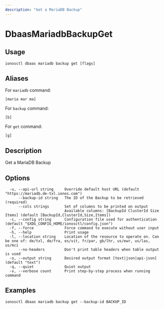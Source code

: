 ```yaml
---
description: "Get a MariaDB Backup"
---
```


# DbaasMariadbBackupGet

## Usage

```text
ionosctl dbaas mariadb backup get [flags]
```

## Aliases

For `mariadb` command:

```text
[maria mar ma]
```

For `backup` command:

```text
[b]
```

For `get` command:

```text
[g]
```

## Description

Get a MariaDB Backup

## Options

```text
  -u, --api-url string     Override default host URL (default "https://mariadb.de-txl.ionos.com")
      --backup-id string   The ID of the Backup to be retrieved (required)
      --cols strings       Set of columns to be printed on output 
                           Available columns: [BackupId ClusterId Size Items] (default [BackupId,ClusterId,Size,Items])
  -c, --config string      Configuration file used for authentication (default "$XDG_CONFIG_HOME/ionosctl/config.json")
  -f, --force              Force command to execute without user input
  -h, --help               Print usage
  -l, --location string    Location of the resource to operate on. Can be one of: de/txl, de/fra, es/vit, fr/par, gb/lhr, us/ewr, us/las, us/mci
      --no-headers         Don't print table headers when table output is used
  -o, --output string      Desired output format [text|json|api-json] (default "text")
  -q, --quiet              Quiet output
  -v, --verbose count      Print step-by-step process when running command
```

## Examples

```text
ionosctl dbaas mariadb backup get --backup-id BACKUP_ID
```

